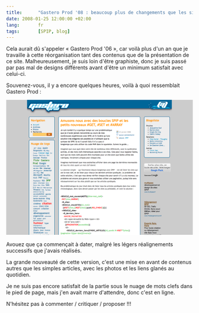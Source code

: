 ```yaml
--- 
title:      "Gastero Prod '08 : beaucoup plus de changements que les simples réalignements progressifs précédents"
date: 2008-01-25 12:00:00 +02:00
lang:       fr 
tags:       [SPIP, blog]
---
```


Cela aurait dû s'appeler « Gastero Prod '06 », car voilà plus d'un an que je travaille à cette réorganisation tant des contenus que de la présentation de ce site. Malheureusement, je suis loin d'être graphiste, donc je suis passé par pas mal de designs différents avant d'être un minimum satisfait avec celui-ci.

Souvenez-vous, il y a encore quelques heures, voilà à quoi ressemblait Gastero Prod :

![](Gastero_Prod_2007_-_Accueil.png "Gastero Prod en 2007")

Avouez que ça commençait à dater, malgré les légers réalignements successifs que j'avais réalisés.

La grande nouveauté de cette version, c'est une mise en avant de contenus autres que les simples articles, avec les photos et les liens glanés au quotidien.

Je ne suis pas encore satisfait de la partie sous le nuage de mots clefs dans le pied de page, mais j'en avait marre d'attendre, donc c'est en ligne.

N'hésitez pas à commenter / critiquer / proposer !!!
